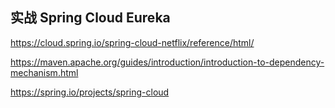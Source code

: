 ## 实战 Spring Cloud Eureka

https://cloud.spring.io/spring-cloud-netflix/reference/html/

https://maven.apache.org/guides/introduction/introduction-to-dependency-mechanism.html

https://spring.io/projects/spring-cloud